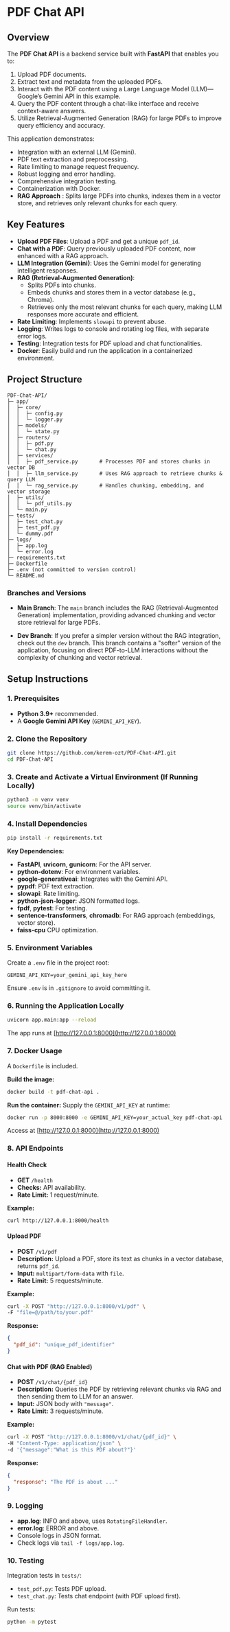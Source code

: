 # PDF Chat API

## Overview

The **PDF Chat API** is a backend service built with **FastAPI** that enables you to:

1. Upload PDF documents.
2. Extract text and metadata from the uploaded PDFs.
3. Interact with the PDF content using a Large Language Model (LLM)—Google’s Gemini API in this example.
4. Query the PDF content through a chat-like interface and receive context-aware answers.
5. Utilize Retrieval-Augmented Generation (RAG) for large PDFs to improve query efficiency and accuracy.

This application demonstrates:

- Integration with an external LLM (Gemini).
- PDF text extraction and preprocessing.
- Rate limiting to manage request frequency.
- Robust logging and error handling.
- Comprehensive integration testing.
- Containerization with Docker.
- **RAG Approach** : Splits large PDFs into chunks, indexes them in a vector store, and retrieves only relevant chunks for each query.

## Key Features

- **Upload PDF Files**: Upload a PDF and get a unique `pdf_id`.
- **Chat with a PDF**: Query previously uploaded PDF content, now enhanced with a RAG approach.
- **LLM Integration (Gemini)**: Uses the Gemini model for generating intelligent responses.
- **RAG (Retrieval-Augmented Generation)**:  
  - Splits PDFs into chunks.
  - Embeds chunks and stores them in a vector database (e.g., Chroma).
  - Retrieves only the most relevant chunks for each query, making LLM responses more accurate and efficient.
- **Rate Limiting**: Implements `slowapi` to prevent abuse.
- **Logging**: Writes logs to console and rotating log files, with separate error logs.
- **Testing**: Integration tests for PDF upload and chat functionalities.
- **Docker**: Easily build and run the application in a containerized environment.

## Project Structure

```
PDF-Chat-API/
├─ app/
│  ├─ core/
│  │  ├─ config.py
│  │  └─ logger.py
│  ├─ models/
│  │  └─ state.py
│  ├─ routers/
│  │  ├─ pdf.py
│  │  └─ chat.py
│  ├─ services/
│  │  ├─ pdf_service.py       # Processes PDF and stores chunks in vector DB
│  │  ├─ llm_service.py       # Uses RAG approach to retrieve chunks & query LLM
│  │  └─ rag_service.py       # Handles chunking, embedding, and vector storage
│  ├─ utils/
│  │  └─ pdf_utils.py
│  └─ main.py
├─ tests/
│  ├─ test_chat.py
│  ├─ test_pdf.py
│  └─ dummy.pdf
├─ logs/
│  ├─ app.log
│  └─ error.log
├─ requirements.txt
├─ Dockerfile
├─ .env (not committed to version control)
└─ README.md
```

### Branches and Versions

- **Main Branch**: The `main` branch includes the RAG (Retrieval-Augmented Generation) implementation, providing advanced chunking and vector store retrieval for large PDFs.

- **Dev Branch**: If you prefer a simpler version without the RAG integration, check out the `dev` branch. This branch contains a "softer" version of the application, focusing on direct PDF-to-LLM interactions without the complexity of chunking and vector retrieval.

## Setup Instructions

### 1. Prerequisites

- **Python 3.9+** recommended.
- A **Google Gemini API Key** (`GEMINI_API_KEY`).

### 2. Clone the Repository

```bash
git clone https://github.com/kerem-ozt/PDF-Chat-API.git
cd PDF-Chat-API
```

### 3. Create and Activate a Virtual Environment (If Running Locally)

```bash
python3 -m venv venv
source venv/bin/activate
```

### 4. Install Dependencies

```bash
pip install -r requirements.txt
```

**Key Dependencies:**
- **FastAPI**, **uvicorn**, **gunicorn**: For the API server.
- **python-dotenv**: For environment variables.
- **google-generativeai**: Integrates with the Gemini API.
- **pypdf**: PDF text extraction.
- **slowapi**: Rate limiting.
- **python-json-logger**: JSON formatted logs.
- **fpdf**, **pytest**: For testing.
- **sentence-transformers**, **chromadb**: For RAG approach (embeddings, vector store).
- **faiss-cpu** CPU optimization.

### 5. Environment Variables

Create a `.env` file in the project root:

```
GEMINI_API_KEY=your_gemini_api_key_here
```

Ensure `.env` is in `.gitignore` to avoid committing it.

### 6. Running the Application Locally

```bash
uvicorn app.main:app --reload
```

The app runs at [http://127.0.0.1:8000](http://127.0.0.1:8000)

### 7. Docker Usage

A `Dockerfile` is included.

**Build the image:**
```bash
docker build -t pdf-chat-api .
```

**Run the container:**
Supply the `GEMINI_API_KEY` at runtime:
```bash
docker run -p 8000:8000 -e GEMINI_API_KEY=your_actual_key pdf-chat-api
```

Access at [http://127.0.0.1:8000](http://127.0.0.1:8000)

### 8. API Endpoints

#### Health Check

- **GET** `/health`
- **Checks:** API availability.
- **Rate Limit:** 1 request/minute.

**Example:**
```bash
curl http://127.0.0.1:8000/health
```

#### Upload PDF

- **POST** `/v1/pdf`
- **Description:** Upload a PDF, store its text as chunks in a vector database, returns `pdf_id`.
- **Input:** `multipart/form-data` with `file`.
- **Rate Limit:** 5 requests/minute.

**Example:**
```bash
curl -X POST "http://127.0.0.1:8000/v1/pdf" \
-F "file=@/path/to/your.pdf"
```

**Response:**
```json
{
  "pdf_id": "unique_pdf_identifier"
}
```

#### Chat with PDF (RAG Enabled)

- **POST** `/v1/chat/{pdf_id}`
- **Description:** Queries the PDF by retrieving relevant chunks via RAG and then sending them to LLM for an answer.
- **Input:** JSON body with `"message"`.
- **Rate Limit:** 3 requests/minute.

**Example:**
```bash
curl -X POST "http://127.0.0.1:8000/v1/chat/{pdf_id}" \
-H "Content-Type: application/json" \
-d '{"message":"What is this PDF about?"}'
```

**Response:**
```json
{
  "response": "The PDF is about ..."
}
```

### 9. Logging

- **app.log**: INFO and above, uses `RotatingFileHandler`.
- **error.log**: ERROR and above.
- Console logs in JSON format.
- Check logs via `tail -f logs/app.log`.

### 10. Testing

Integration tests in `tests/`:

- `test_pdf.py`: Tests PDF upload.
- `test_chat.py`: Tests chat endpoint (with PDF upload first).

Run tests:
```bash
python -m pytest
```